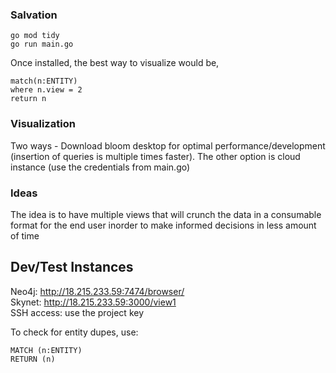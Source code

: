 ### Salvation

```
go mod tidy
go run main.go
```

Once installed, the best way to visualize would be,

```
match(n:ENTITY)
where n.view = 2
return n
```

### Visualization

Two ways - Download bloom desktop for optimal performance/development (insertion of queries is multiple times faster). The other option is cloud instance (use the credentials from main.go)

### Ideas

The idea is to have multiple views that will crunch the data in a consumable format for the end user inorder to make informed decisions in less amount of time

## Dev/Test Instances

Neo4j:   http://18.215.233.59:7474/browser/<br />
Skynet:   http://18.215.233.59:3000/view1<br />
SSH access: use the project key

To check for entity dupes, use:
```
MATCH (n:ENTITY)
RETURN (n)
```
